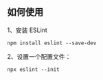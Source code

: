 ## 如何使用

1、安装 ESLint

```node
npm install eslint --save-dev
```

2、设置一个配置文件：

```node
npx eslint --init
```

